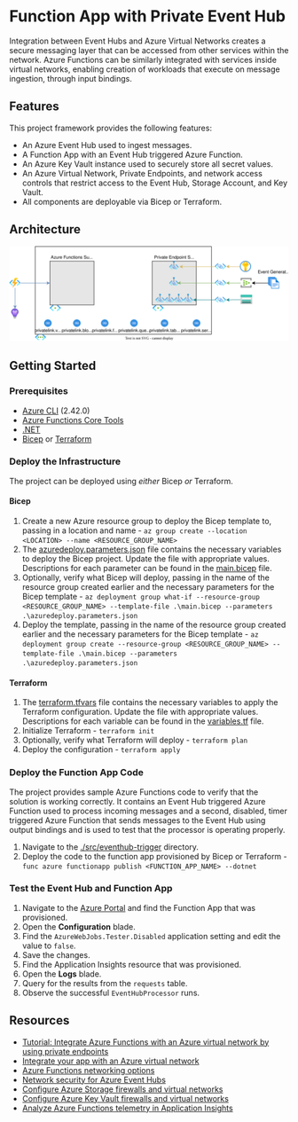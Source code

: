 # Function App with Private Event Hub

Integration between Event Hubs and Azure Virtual Networks creates a secure messaging layer that can be accessed from other services within the network. Azure Functions can be similarly integrated with services inside virtual networks, enabling creation of workloads that execute on message ingestion, through input bindings.

## Features

This project framework provides the following features:

* An Azure Event Hub used to ingest messages.
* A Function App with an Event Hub triggered Azure Function.
* An Azure Key Vault instance used to securely store all secret values.
* An Azure Virtual Network, Private Endpoints, and network access controls that restrict access to the Event Hub, Storage Account, and Key Vault.
* All components are deployable via Bicep or Terraform.

## Architecture

![Architecture diagram](./media/architectureDiagram.svg)

## Getting Started

### Prerequisites

* [Azure CLI](https://docs.microsoft.com/cli/azure/install-azure-cli) (2.42.0)
* [Azure Functions Core Tools](https://docs.microsoft.com/azure/azure-functions/functions-run-local?tabs=windows%2Ccsharp%2Cbash#install-the-azure-functions-core-tools)
* [.NET](https://docs.microsoft.com/dotnet/core/install/)
* [Bicep](https://docs.microsoft.com/azure/azure-resource-manager/bicep/install) or [Terraform](https://www.terraform.io/downloads.html)

### Deploy the Infrastructure

The project can be deployed using _either_ Bicep _or_ Terraform.

#### Bicep

1. Create a new Azure resource group to deploy the Bicep template to, passing in a location and name - `az group create --location <LOCATION> --name <RESOURCE_GROUP_NAME>`
2. The [azuredeploy.parameters.json](./IaC/bicep/azuredeploy.parameters.json) file contains the necessary variables to deploy the Bicep project. Update the file with appropriate values. Descriptions for each parameter can be found in the [main.bicep](./IaC/bicep/main.bicep) file.
3. Optionally, verify what Bicep will deploy, passing in the name of the resource group created earlier and the necessary parameters for the Bicep template - `az deployment group what-if --resource-group <RESOURCE_GROUP_NAME> --template-file .\main.bicep --parameters .\azuredeploy.parameters.json`
4. Deploy the template, passing in the name of the resource group created earlier and the necessary parameters for the Bicep template - `az deployment group create --resource-group <RESOURCE_GROUP_NAME> --template-file .\main.bicep --parameters .\azuredeploy.parameters.json`

#### Terraform

1. The [terraform.tfvars](./IaC/terraform/terraform.tfvars) file contains the necessary variables to apply the Terraform configuration. Update the file with appropriate values. Descriptions for each variable can be found in the [variables.tf](./IaC/terraform/variables.tf) file.
2. Initialize Terraform - `terraform init`
3. Optionally, verify what Terraform will deploy - `terraform plan`
4. Deploy the configuration - `terraform apply`

### Deploy the Function App Code

The project provides sample Azure Functions code to verify that the solution is working correctly. It contains an Event Hub triggered Azure Function used to process incoming messages and a second, disabled, timer triggered Azure Function that sends messages to the Event Hub using output bindings and is used to test that the processor is operating properly.

1. Navigate to the [./src/eventhub-trigger](./src/eventhub-trigger) directory.
2. Deploy the code to the function app provisioned by Bicep or Terraform - `func azure functionapp publish <FUNCTION_APP_NAME> --dotnet`

### Test the Event Hub and Function App

1. Navigate to the [Azure Portal](https://portal.azure.com) and find the Function App that was provisioned.
2. Open the **Configuration** blade.
3. Find the `AzureWebJobs.Tester.Disabled` application setting and edit the value to `false`.
4. Save the changes.
5. Find the Application Insights resource that was provisioned.
6. Open the **Logs** blade.
7. Query for the results from the `requests` table.
8. Observe the successful `EventHubProcessor` runs.

## Resources

* [Tutorial: Integrate Azure Functions with an Azure virtual network by using private endpoints](https://docs.microsoft.com/azure/azure-functions/functions-create-vnet)
* [Integrate your app with an Azure virtual network](https://docs.microsoft.com/azure/app-service/overview-vnet-integration)
* [Azure Functions networking options](https://docs.microsoft.com/azure/azure-functions/functions-networking-options)
* [Network security for Azure Event Hubs](https://docs.microsoft.com/azure/event-hubs/network-security)
* [Configure Azure Storage firewalls and virtual networks](https://docs.microsoft.com/azure/storage/common/storage-network-security)
* [Configure Azure Key Vault firewalls and virtual networks](https://docs.microsoft.com/en-us/azure/key-vault/general/network-security)
* [Analyze Azure Functions telemetry in Application Insights](https://docs.microsoft.com/azure/azure-functions/analyze-telemetry-data)
